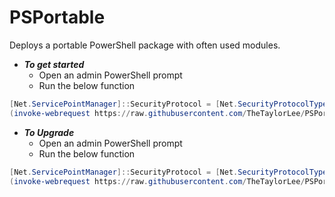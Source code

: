 # PSPortable

Deploys a portable PowerShell package with often used modules.

* *__To get started__*
  * Open an admin PowerShell prompt
  * Run the below function

```Powershell
[Net.ServicePointManager]::SecurityProtocol = [Net.SecurityProtocolType]::Tls12
(invoke-webrequest https://raw.githubusercontent.com/TheTaylorLee/PSPortable/master/Deploy-PSPortable.ps1).content | Invoke-Expression
```

* *__To Upgrade__*
  * Open an admin PowerShell prompt
  * Run the below function

```Powershell
[Net.ServicePointManager]::SecurityProtocol = [Net.SecurityProtocolType]::Tls12
(invoke-webrequest https://raw.githubusercontent.com/TheTaylorLee/PSPortable/master/Invoke-VersionUpdate.ps1).content | Invoke-Expression
```